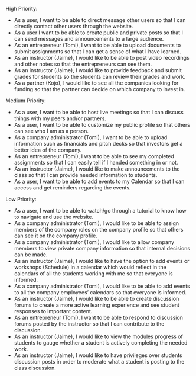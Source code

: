 
High Priority:
<ul>
<li>As a user, I want to be able to direct message other users so that I can directly contact other users through the website.</li>
<li>As a user I want to be able to create public and private posts so that I can send messages and announcements to a large audience.</li>
<li>As an entrepreneur (Tomi), I want to be able to upload documents to submit assignments so that I can get a sense of what I have learned.</li>
<li>As an instructor (Jaime), I would like to be able to post video recordings and other notes so that the entrepreneurs can see them.</li>
<li>As an instructor (Jaime),‌ ‌I‌ ‌would‌ ‌like‌ ‌to‌ ‌provide‌ ‌feedback‌ ‌and‌ ‌submit‌ ‌grades‌ ‌for‌ ‌students‌ ‌so‌ ‌the‌ ‌students‌ ‌can‌ ‌review‌ ‌their‌ ‌grades‌ ‌and‌ ‌work‌.</li>
<li>As a partner (Kojo), I would like to see all the companies looking for funding so that the partner can decide on which company to invest in.</li>
  </ul>

Medium Priority:
<ul>
<li>As a user, I want to be able to host live meetings so that I can discuss things with my peers and/or partners.</li>
<li>As a user, I want to be able to customize my public profile so that others can see who I am as a person.</li>
<li>As a company administrator (Tomi), I want to be able to upload information such as financials and pitch decks so that investors get a better idea of the company.</li>
<li>As an entrepreneur (Tomi), I want to be able to see my completed assignments so that I can easily tell if I handed something in or not.</li>
<li>As an instructor (Jaime),‌ ‌I‌ ‌would‌ ‌like‌ ‌to‌ ‌make‌ ‌announcements‌ ‌to‌ ‌the‌ ‌class‌ ‌so‌ ‌that‌ ‌I‌ ‌can‌ ‌provide‌ ‌needed‌ ‌information‌ ‌to‌ ‌students‌.</li>
<li>As a user, I want to be able to add events to my Calendar so that I can access and get reminders regarding the events.</li>
  </ul>

Low Priority:
<ul>
<li>As a user, I want to be able to watch/go through a tutorial to know how to navigate and use the website.</li>
<li>As a company administrator (Tomi), I would like to be able to assign members of the company roles on the company profile so that others can see it on the company profile.</li>
<li>As a company administrator (Tomi), I would like to allow company members to view private company information so that internal decisions can be made.</li>
<li>As an instructor (Jaime), I would like to have the option to add events or workshops (Schedule) in a calendar which would reflect in the calendars of all the students working with me so that everyone is informed.</li>
<li>As a company administrator (Tomi), I would like to be able to add events to all the company employees’ calendars so that everyone is informed.</li>
<li>As an instructor (Jaime), I would like to be able to create discussion forums to create a more active learning experience and see student responses to important content.</li>
<li>As an entrepreneur (Tomi), I want to be able to respond to discussion forums posted by the instructor so that I can contribute to the discussion.</li>
<li>As an instructor (Jaime),‌ ‌I‌ ‌would‌ ‌like‌ ‌to‌ ‌view‌ ‌the‌ ‌modules progress‌ ‌of‌ ‌students‌ ‌to‌ ‌gauge‌ ‌whether‌ ‌a‌ ‌student‌ ‌is‌ ‌actively‌ ‌completing‌ ‌the‌ ‌needed‌ ‌work‌.</li>
<li>As an instructor (Jaime),‌ ‌I‌ ‌would‌ ‌like‌ ‌to‌ ‌have‌ ‌privileges‌ ‌over‌ ‌students‌ discussion posts ‌in‌ ‌order‌ ‌to‌ ‌moderate‌ ‌what‌ ‌a‌ ‌student‌ ‌is‌ ‌posting‌ ‌to‌ ‌the‌ ‌class‌ ‌discussion.</li>
  </ul>
